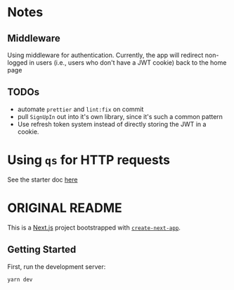 # Notes

## Middleware

Using middleware for authentication. Currently, the app will redirect non-logged in users (i.e., users who don't have a JWT cookie) back to the home page

## TODOs

- automate `prettier` and `lint:fix` on commit
- pull `SignUpIn` out into it's own library, since it's such a common pattern
- Use refresh token system instead of directly storing the JWT in a cookie.

# Using `qs` for HTTP requests

See the starter doc [here](../strapi/using_qs.md)

# ORIGINAL README

This is a [Next.js](https://nextjs.org/) project bootstrapped with [`create-next-app`](https://github.com/vercel/next.js/tree/canary/packages/create-next-app).

## Getting Started

First, run the development server:

```bash
yarn dev
```
